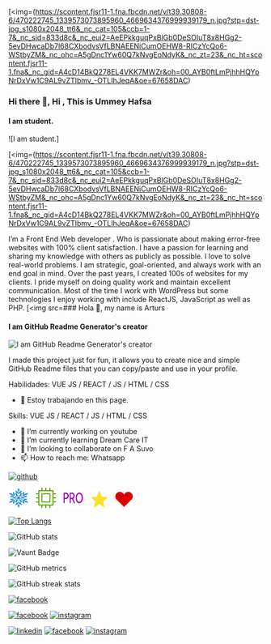 [<img=(https://scontent.fjsr11-1.fna.fbcdn.net/v/t39.30808-6/470222745_1339573073895960_4669634376999939179_n.jpg?stp=dst-jpg_s1080x2048_tt6&_nc_cat=105&ccb=1-7&_nc_sid=833d8c&_nc_eui2=AeEPkkguqPxBlGb0DeSOIuT8x8HGg2-5evDHwcaDb7l68CXbodvsVfLBNAEENiCumOEHW8-RICzYcQo6-WStbyZM&_nc_ohc=A5gDnc1Yw60Q7kNvgEoNdyK&_nc_zt=23&_nc_ht=scontent.fjsr11-1.fna&_nc_gid=A4cD14BkQ278EL4VKK7MWZr&oh=00_AYB0ftLmPjhhHQYpNrDxVw1C9AL9vZTIbmv_-OTLIhJeqA&oe=67658DAC)

### Hi there 👋, Hi , This is Ummey Hafsa
#### I am student.
![I am student.]

[<img=(https://scontent.fjsr11-1.fna.fbcdn.net/v/t39.30808-6/470222745_1339573073895960_4669634376999939179_n.jpg?stp=dst-jpg_s1080x2048_tt6&_nc_cat=105&ccb=1-7&_nc_sid=833d8c&_nc_eui2=AeEPkkguqPxBlGb0DeSOIuT8x8HGg2-5evDHwcaDb7l68CXbodvsVfLBNAEENiCumOEHW8-RICzYcQo6-WStbyZM&_nc_ohc=A5gDnc1Yw60Q7kNvgEoNdyK&_nc_zt=23&_nc_ht=scontent.fjsr11-1.fna&_nc_gid=A4cD14BkQ278EL4VKK7MWZr&oh=00_AYB0ftLmPjhhHQYpNrDxVw1C9AL9vZTIbmv_-OTLIhJeqA&oe=67658DAC)


I’m a Front End Web developer .
Who is passionate about making error-free websites with 100% client satisfaction.
I have a passion for learning and sharing my knowledge with others as publicly
as possible. I love to solve real-world problems. I am strategic, goal-oriented,
and always work with an end goal in mind. Over the past years, I created 100s
of websites for my clients. I pride myself on doing quality work and maintain
excellent communication. Most of the time I work with WordPress but some
technologies I enjoy working with include ReactJS, JavaScript as well as PHP.
[<img src=### Hola 👋, my name is Arturs
#### I am GitHub Readme Generator's creator
![I am GitHub Readme Generator's creator](https://scontent.fjsr11-1.fna.fbcdn.net/v/t39.30808-6/470222745_1339573073895960_4669634376999939179_n.jpg?_nc_cat=105&ccb=1-7&_nc_sid=833d8c&_nc_eui2=AeEPkkguqPxBlGb0DeSOIuT8x8HGg2-5evDHwcaDb7l68CXbodvsVfLBNAEENiCumOEHW8-RICzYcQo6-WStbyZM&_nc_ohc=A5gDnc1Yw60Q7kNvgEoNdyK&_nc_zt=23&_nc_ht=scontent.fjsr11-1.fna&_nc_gid=AwVB6cLitK2pwQ2SEX4ILAf&oh=00_AYDMj4NGiJ8zKFzKpEEjsgGBLcTQWl9-OiTLO5UuNphuIQ&oe=67658DAC)

I made this project just for fun, it allows you to create nice and simple GitHub Readme files that you can copy/paste and use in your profile.

Habilidades: VUE JS / REACT / JS / HTML / CSS

- 🔭 Estoy trabajando en this page. 





Skills: VUE JS / REACT / JS / HTML / CSS

- 🔭 I’m currently working on youtube 
- 🌱 I’m currently learning Dream Care IT  
- 👯 I’m looking to collaborate on F A Suvo 
- 📫 How to reach me: Whatsapp 


[<img src='https://cdn.jsdelivr.net/npm/simple-icons@3.0.1/icons/github.svg' alt='github' height='40'>](https://github.com/https://github.com/ummeyhafsa/)  

<a href='https://archiveprogram.github.com/'><img src='https://raw.githubusercontent.com/acervenky/animated-github-badges/master/assets/acbadge.gif' width='40' height='40'></a> <a href='https://docs.github.com/en/developers'><img src='https://raw.githubusercontent.com/acervenky/animated-github-badges/master/assets/devbadge.gif' width='40' height='40'></a> <a href='https://github.com/pricing'><img src='https://raw.githubusercontent.com/acervenky/animated-github-badges/master/assets/pro.gif' width='40' height='40'></a> <a href='https://stars.github.com/'><img src='https://raw.githubusercontent.com/acervenky/animated-github-badges/master/assets/starbadge.gif' width='35' height='35'></a> <a href='https://docs.github.com/en/github/supporting-the-open-source-community-with-github-sponsors'><img src='https://raw.githubusercontent.com/acervenky/animated-github-badges/master/assets/sponsorbadge.gif' width='35' height='35'></a> 

[![Top Langs](https://github-readme-stats.vercel.app/api/top-langs/?username=https://github.com/ummeyhafsa/)](https://github.com/anuraghazra/github-readme-stats)

![GitHub stats](https://github-readme-stats.vercel.app/api?username=https://github.com/ummeyhafsa/&show_icons=true&count_private=true)  

![Vaunt Badge](https://api.vaunt.dev/v1/github/entities/https://github.com/ummeyhafsa//contributions?format=svg&private=true)  

![GitHub metrics](https://metrics.lecoq.io/https://github.com/ummeyhafsa/)  

![GitHub streak stats](https://streak-stats.demolab.com/?user=https://github.com/ummeyhafsa/)  

[<img src='https://cdn.jsdelivr.net/npm/simple-icons@3.0.1/icons/facebook.svg' alt='facebook' height='40'>](https://www.facebook.com/https://www.facebook.com/shotodanar.projapoti.18400700)

[<img src='https://cdn.jsdelivr.net/npm/simple-icons@3.0.1/icons/facebook.svg' alt='facebook' height='40'>](https://www.facebook.com/https://www.facebook.com/shotodanar.projapoti.18400700)  [<img src='https://cdn.jsdelivr.net/npm/simple-icons@3.0.1/icons/instagram.svg' alt='instagram' height='40'>](https://www.instagram.com/https://www.instagram.com/tahrim_jannh/profilecard/?igsh=MXV4NGR0NnZqaXl2NA==/)  

[<img src='https://cdn.jsdelivr.net/npm/simple-icons@3.0.1/icons/linkedin.svg' alt='linkedin' height='40'>](https://www.linkedin.com/in/https://linkedin.com/comm/mynetwork/discovery-see-all?usecase=PEOPLE_FOLLOWS&followMember=ummey-hafsa-1ba090308/)  [<img src='https://cdn.jsdelivr.net/npm/simple-icons@3.0.1/icons/facebook.svg' alt='facebook' height='40'>](https://www.facebook.com/https://www.facebook.com/shotodanar.projapoti.18400700)  [<img src='https://cdn.jsdelivr.net/npm/simple-icons@3.0.1/icons/instagram.svg' alt='instagram' height='40'>](https://www.instagram.com/https://www.instagram.com/tahrim_jannh/profilecard/?igsh=MXV4NGR0NnZqaXl2NA==/)  

